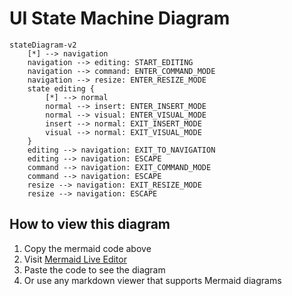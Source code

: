 # UI State Machine Diagram

```mermaid
stateDiagram-v2
    [*] --> navigation
    navigation --> editing: START_EDITING
    navigation --> command: ENTER_COMMAND_MODE
    navigation --> resize: ENTER_RESIZE_MODE
    state editing {
        [*] --> normal
        normal --> insert: ENTER_INSERT_MODE
        normal --> visual: ENTER_VISUAL_MODE
        insert --> normal: EXIT_INSERT_MODE
        visual --> normal: EXIT_VISUAL_MODE
    }
    editing --> navigation: EXIT_TO_NAVIGATION
    editing --> navigation: ESCAPE
    command --> navigation: EXIT_COMMAND_MODE
    command --> navigation: ESCAPE
    resize --> navigation: EXIT_RESIZE_MODE
    resize --> navigation: ESCAPE
```

## How to view this diagram

1. Copy the mermaid code above
2. Visit [Mermaid Live Editor](https://mermaid.live)
3. Paste the code to see the diagram
4. Or use any markdown viewer that supports Mermaid diagrams
